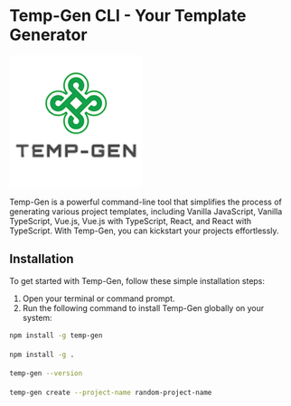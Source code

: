 # Temp-Gen CLI - Your Template Generator

![Temp-Gen Logo](temp-gen-logo.png)

Temp-Gen is a powerful command-line tool that simplifies the process of generating various project templates, including Vanilla JavaScript, Vanilla TypeScript, Vue.js, Vue.js with TypeScript, React, and React with TypeScript. With Temp-Gen, you can kickstart your projects effortlessly.

## Installation

To get started with Temp-Gen, follow these simple installation steps:

1. Open your terminal or command prompt.
2. Run the following command to install Temp-Gen globally on your system:

```bash
npm install -g temp-gen

npm install -g .

temp-gen --version

temp-gen create --project-name random-project-name